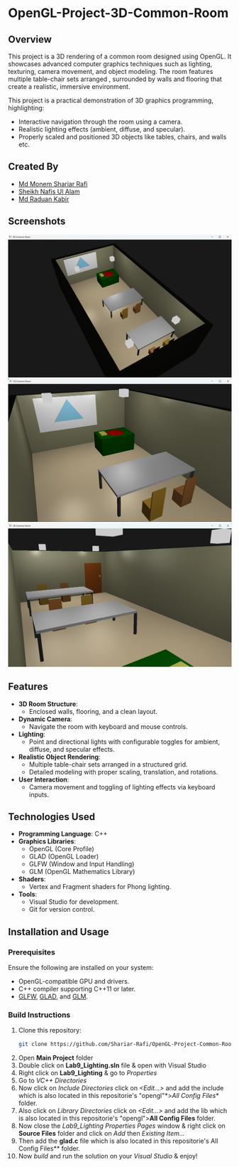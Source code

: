 # OpenGL-Project-3D-Common-Room

## **Overview**

This project is a 3D rendering of a common room designed using OpenGL. It showcases advanced computer graphics techniques such as lighting, texturing, camera movement, and object modeling. The room features multiple table-chair sets arranged , surrounded by walls and flooring that create a realistic, immersive environment.

This project is a practical demonstration of 3D graphics programming, highlighting:
- Interactive navigation through the room using a camera.
- Realistic lighting effects (ambient, diffuse, and specular).
- Properly scaled and positioned 3D objects like tables, chairs, and walls etc.


## **Created By**
- <a href="https://github.com/Shariar-Rafi">Md Monem Shariar Rafi<a/>
- <a href="https://github.com/Sheikh-Nafis">Sheikh Nafis Ul Alam<a/>
- <a href="https://github.com/RKNayeem">Md Raduan Kabir<a/>


## **Screenshots**
<img src="https://github.com/Shariar-Rafi/OpenGL-Project-3D-Common-Room/blob/main/Screenshots/Screenshot_1.png" alt="Screenshots/Screenshot_1.png" >
<img src="https://github.com/Shariar-Rafi/OpenGL-Project-3D-Common-Room/blob/main/Screenshots/Screenshot_2.png" alt="Screenshots/Screenshot_2.png" >
<img src="https://github.com/Shariar-Rafi/OpenGL-Project-3D-Common-Room/blob/main/Screenshots/Screenshot_3.png" alt="Screenshots/Screenshot_3.png" >




## **Features**
- **3D Room Structure**:
  - Enclosed walls, flooring, and a clean layout.
- **Dynamic Camera**:
  - Navigate the room with keyboard and mouse controls.
- **Lighting**:
  - Point and directional lights with configurable toggles for ambient, diffuse, and specular effects.
- **Realistic Object Rendering**:
  - Multiple table-chair sets arranged in a structured grid.
  - Detailed modeling with proper scaling, translation, and rotations.
- **User Interaction**:
  - Camera movement and toggling of lighting effects via keyboard inputs.


## **Technologies Used**
- **Programming Language**: C++  
- **Graphics Libraries**:
  - OpenGL (Core Profile)
  - GLAD (OpenGL Loader)
  - GLFW (Window and Input Handling)
  - GLM (OpenGL Mathematics Library)
- **Shaders**:
  - Vertex and Fragment shaders for Phong lighting.
- **Tools**:
  - Visual Studio for development.
  - Git for version control.


## **Installation and Usage**

### Prerequisites
Ensure the following are installed on your system:
- OpenGL-compatible GPU and drivers.
- C++ compiler supporting C++11 or later.
- [GLFW](https://www.glfw.org/), [GLAD](https://glad.dav1d.de/), and [GLM](https://github.com/g-truc/glm).

### Build Instructions
1. Clone this repository:
   ```bash
   git clone https://github.com/Shariar-Rafi/OpenGL-Project-Common-Room
2. Open ****Main Project**** folder
3. Double click on **Lab9_Lighting.sln** file & open with Visual Studio
4. Right click on **Lab9_Lighting** & go to _Properties_
5. Go to _VC++ Directories_
6. Now click on _Include Directories_ click on _<Edit...>_ and add the include which is also located in this repositorie's "opengl"*>*All Config Files** folder.
7. Also click on _Library Directories_ click on _<Edit...>_ and add the lib which is also located in this repositorie's "opengl">**All Config Files** folder.
8. Now close the _Lab9_Lighting Properties Pages_ window & right click on **Source Files** folder and click on _Add_ then _Existing Item..._
9. Then add the **glad.c** file which is also located in this repositorie's All Config Files** folder.
10. Now _build_ and run the solution on your _Visual Studio_ & enjoy!
